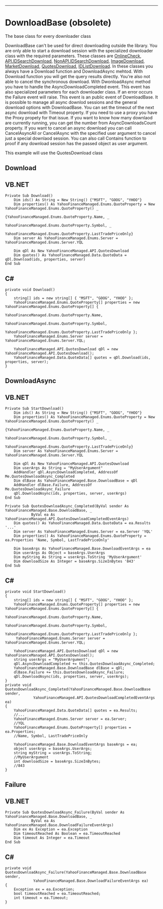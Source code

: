 
---


# DownloadBase (obsolete) #

The base class for every downloader class

DownloadBase can't be used for direct downloading outside the library. You are only able to start a download session with the specialized downloader class with the required parameters. These classes are [OnlineCheck](classOnlineCheck.md), [API.IDSearchDownload](classIDSearchDownload.md), [NonAPI.IDSearchDownload](classIDSearchDownloadNonAPI.md), [ImageDownload](classImageDownload.md), [MarketDownload](classMarketDownload.md), [QuotesDownload](classQuotesDownload.md), [IDListDownload](classIDListDownload.md).
In these classes you always have a Download function and DownloadAsync mehtod. With Download function you will get the query results directly. You're also not able to cancel the synchronous download. With DwonloadAsync method you have to handle the AsyncDownloadCompleted event. This event has also specialized parameters for each downloader class.
If an error occurs the Failure event will raise. This event is an public event of DownloadBase.
It is possible to manage all async downlod sessions and the general download options with DownloadBase. You can set the timeout of the next async download with Timeout property. If you need to use a proxy you have the Proxy propety for that issue. If you want to know how many downlaod are currently running, you can get the number from AsyncDownloadsCount property.
If you want to cancel an async download you can call CancelAsyncAll or CancelAsync with the specified user argument to cancel just a special downlaod session.
You can also call Contains function to proof if any download session has the passed object as user argument.

This example will use the QuotesDownload class

## Download ##
## VB.NET ##
```
Private Sub Download()
    Dim ids() As String = New String() {"MSFT", "GOOG", "YHOO"}
    Dim properties() As YahooFinanceManaged.Enums.QuoteProperty = New YahooFinanceManaged.Enums.QuoteProperty() _
                                                    {YahooFinanceManaged.Enums.QuoteProperty.Name, _
                                                    YahooFinanceManaged.Enums.QuoteProperty.Symbol, _
                                                    YahooFinanceManaged.Enums.QuoteProperty.LastTradePriceOnly}
    Dim server As YahooFinanceManaged.Enums.Server = YahooFinanceManaged.Enums.Server.YQL

    Dim qDl As New YahooFinanceManaged.API.QuotesDownload
    Dim quotes() As YahooFinanceManaged.Data.QuoteData = qDl.Download(ids, properties, server)
End Sub
```

## C# ##
```
private void Download()
{
    string[] ids = new string[] { "MSFT", "GOOG", "YHOO" };
    YahooFinanceManaged.Enums.QuoteProperty[] properties = new YahooFinanceManaged.Enums.QuoteProperty[] { 
                                            YahooFinanceManaged.Enums.QuoteProperty.Name,
                                            YahooFinanceManaged.Enums.QuoteProperty.Symbol, 
                                            YahooFinanceManaged.Enums.QuoteProperty.LastTradePriceOnly };
    YahooFinanceManaged.Enums.Server server = YahooFinanceManaged.Enums.Server.YQL;
    
    YahooFinanceManaged.API.QuotesDownload qDl = new YahooFinanceManaged.API.QuotesDownload();
    YahooFinanceManaged.Data.QuoteData[] quotes = qDl.Download(ids, properties, server);
}
```

## DownloadAsync ##
## VB.NET ##
```
Private Sub StartDownload()
    Dim ids() As String = New String() {"MSFT", "GOOG", "YHOO"}
    Dim properties() As YahooFinanceManaged.Enums.QuoteProperty = New YahooFinanceManaged.Enums.QuoteProperty() _
                                                   {YahooFinanceManaged.Enums.QuoteProperty.Name, _
                                                    YahooFinanceManaged.Enums.QuoteProperty.Symbol, _
                                                    YahooFinanceManaged.Enums.QuoteProperty.LastTradePriceOnly}
    Dim server As YahooFinanceManaged.Enums.Server = YahooFinanceManaged.Enums.Server.YQL

    Dim qDl As New YahooFinanceManaged.API.QuotesDownload
    Dim userArgs As String = "MyUserArgument"
    AddHandler qDl.AsyncDownloadCompleted, AddressOf Me.QuotesDownloadAsync_Completed
    Dim dlBase As YahooFinanceManaged.Base.DownloadBase = qDl
    AddHandler dlBase.Failure, AddressOf Me.QuotesDownloadAsync_Failure
    qDl.DownloadAsync(ids, properties, server, userArgs)
End Sub

Private Sub QuotesDownloadAsync_Completed(ByVal sender As YahooFinanceManaged.Base.DownloadBase, _
            ByVal ea As YahooFinanceManaged.API.QuotesDownloadCompletedEventArgs)
    Dim quotes() As YahooFinanceManaged.Data.QuoteData = ea.Results '...'
    Dim server As YahooFinanceManaged.Enums.Server = ea.Server 'YQL'
    Dim properties() As YahooFinanceManaged.Enums.QuoteProperty = ea.Properties 'Name, Symbol, LastTradePriceOnly'

    Dim baseArgs As YahooFinanceManaged.Base.DownloadEventArgs = ea
    Dim userArgs As Object = baseArgs.UserArgs
    Dim myString As String = userArgs.ToString 'MyUserArgument'
    Dim downloadSize As Integer = baseArgs.SizeInBytes '843'
End Sub
```

## C# ##
```
private void StartDownload()
{
    string[] ids = new string[] { "MSFT", "GOOG", "YHOO" };
    YahooFinanceManaged.Enums.QuoteProperty[] properties = new YahooFinanceManaged.Enums.QuoteProperty[] { 
                                            YahooFinanceManaged.Enums.QuoteProperty.Name,
                                            YahooFinanceManaged.Enums.QuoteProperty.Symbol, 
                                            YahooFinanceManaged.Enums.QuoteProperty.LastTradePriceOnly };
     YahooFinanceManaged.Enums.Server server = YahooFinanceManaged.Enums.Server.YQL;
    
    YahooFinanceManaged.API.QuotesDownload qDl = new YahooFinanceManaged.API.QuotesDownload();
    string userArgs = "MyUserArgument";
    qDl.AsyncDownloadCompleted += this.QuotesDownloadAsync_Completed;
    YahooFinanceManaged.Base.DownloadBase dlBase = qDl;
    dlBase.Failure += this.QuotesDownloadAsync_Failure;
    qDl.DownloadAsync(ids, properties, server, userArgs);
}
private void QuotesDownloadAsync_Completed(YahooFinanceManaged.Base.DownloadBase sender,
             YahooFinanceManaged.API.QuotesDownloadCompletedEventArgs ea)
{
    YahooFinanceManaged.Data.QuoteData[] quotes = ea.Results;
    //...
    YahooFinanceManaged.Enums.Server server = ea.Server;
    //YQL
    YahooFinanceManaged.Enums.QuoteProperty[] properties = ea.Properties;
    //Name, Symbol, LastTradePriceOnly
    
    YahooFinanceManaged.Base.DownloadEventArgs baseArgs = ea;
    object userArgs = baseArgs.UserArgs;
    string myString = userArgs.ToString;
    //MyUserArgument
    int downloadSize = baseArgs.SizeInBytes;
    //843
}

```

## Failure ##
## VB.NET ##
```
Private Sub QuotesDownloadAsync_Failure(ByVal sender As YahooFinanceManaged.Base.DownloadBase, _
            ByVal ea As YahooFinanceManaged.Base.DownloadFailureEventArgs)
    Dim ex As Exception = ea.Exception
    Dim timeoutReached As Boolean = ea.TimeoutReached
    Dim timeout As Integer = ea.Timeout
End Sub
```

## C# ##
```
private void QuotesDownloadAsync_Failure(YahooFinanceManaged.Base.DownloadBase sender, 
             YahooFinanceManaged.Base.DownloadFailureEventArgs ea)
{
    Exception ex = ea.Exception;
    bool timeoutReached = ea.TimeoutReached;
    int timeout = ea.Timeout;
}
```